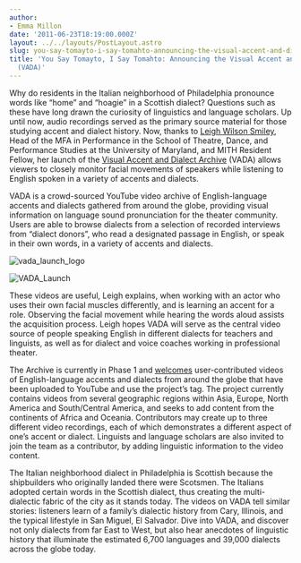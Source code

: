 ```yaml
---
author:
- Emma Millon
date: '2011-06-23T18:19:00.000Z'
layout: ../../layouts/PostLayout.astro
slug: you-say-tomayto-i-say-tomahto-announcing-the-visual-accent-and-dialect-archive-vada
title: 'You Say Tomayto, I Say Tomahto: Announcing the Visual Accent and Dialect Archive
  (VADA)'
---
```


Why do residents in the Italian neighborhood of Philadelphia pronounce words like “home” and “hoagie” in a Scottish dialect? Questions such as these have long drawn the curiosity of linguistics and language scholars. Up until now, audio recordings served as the primary source material for those studying accent and dialect history. Now, thanks to [Leigh Wilson Smiley](http://tdps.umd.edu/faculty/Leigh-Wilson-Smiley), Head of the MFA in Performance in the School of Theatre, Dance, and Performance Studies at the University of Maryland, and MITH Resident Fellow, her launch of the [Visual Accent and Dialect Archive](http://mith.umd.edu/vada/) (VADA) allows viewers to closely monitor facial movements of speakers while listening to English spoken in a variety of accents and dialects.

VADA is a crowd-sourced YouTube video archive of English-language accents and dialects gathered from around the globe, providing visual information on language sound pronunciation for the theater community. Users are able to browse dialects from a selection of recorded interviews from “dialect donors”, who read a designated passage in English, or speak in their own words, in a variety of accents and dialects.

![](/assets/images/2014-02-vada_launch_logo.jpg "vada_launch_logo")

![](/assets/images/2014-02-vada_launch.jpg "VADA_Launch")

These videos are useful, Leigh explains, when working with an actor who uses their own facial muscles differently, and is learning an accent for a role. Observing the facial movement while hearing the words aloud assists the acquisition process. Leigh hopes VADA will serve as the central video source of people speaking English in different dialects for teachers and linguists, as well as for dialect and voice coaches working in professional theater.

The Archive is currently in Phase 1 and [welcomes](http://mith.umd.edu/vada/?q=node/238) user-contributed videos of English-language accents and dialects from around the globe that have been uploaded to YouTube and use the project’s tag. The project currently contains videos from several geographic regions within Asia, Europe, North America and South/Central America, and seeks to add content from the continents of Africa and Oceania. Contributors may create up to three different video recordings, each of which demonstrates a different aspect of one’s accent or dialect. Linguists and language scholars are also invited to join the team as a contributor, by adding linguistic information to the video content.

The Italian neighborhood dialect in Philadelphia is Scottish because the shipbuilders who originally landed there were Scotsmen. The Italians adopted certain words in the Scottish dialect, thus creating the multi-dialectic fabric of the city as it stands today. The videos on VADA tell similar stories: listeners learn of a family’s dialectic history from Cary, Illinois, and the typical lifestyle in San Miguel, El Salvador. Dive into VADA, and discover not only dialects from far East to West, but also hear anecdotes of linguistic history that illuminate the estimated 6,700 languages and 39,000 dialects across the globe today.